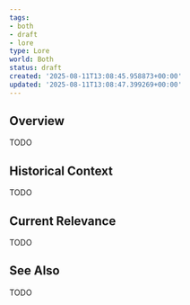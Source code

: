 ```yaml
---
tags:
- both
- draft
- lore
type: Lore
world: Both
status: draft
created: '2025-08-11T13:08:45.958873+00:00'
updated: '2025-08-11T13:08:47.399269+00:00'
---
```



## Overview

TODO
## Historical Context

TODO
## Current Relevance

TODO
## See Also

TODO
